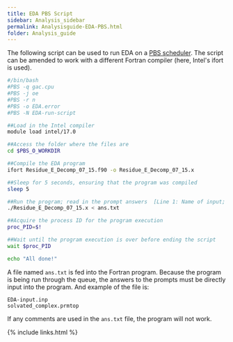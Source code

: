 ```yaml
---
title: EDA PBS Script
sidebar: Analysis_sidebar
permalink: Analysisguide-EDA-PBS.html
folder: Analysis_guide
---
```


<link rel="stylesheet" href="css/theme-purple.css">

The following script can be used to run EDA on a
[PBS scheduler](UNIXguide-PBS.html).
The script can be amended to work with a different Fortran compiler
(here, Intel's ifort is used).

```bash
#/bin/bash
#PBS -q gac.cpu
#PBS -j oe
#PBS -r n
#PBS -o EDA.error
#PBS -N EDA-run-script

##Load in the Intel compiler
module load intel/17.0

##Access the folder where the files are
cd $PBS_O_WORKDIR

##Compile the EDA program
ifort Residue_E_Decomp_07_15.f90 -o Residue_E_Decomp_07_15.x

##Sleep for 5 seconds, ensuring that the program was compiled
sleep 5

##Run the program; read in the prompt answers  [Line 1: Name of input; Line 2: Name of prmtop]
./Residue_E_Decomp_07_15.x < ans.txt

##Acquire the process ID for the program execution
proc_PID=$!

##Wait until the program execution is over before ending the script
wait $proc_PID

echo "All done!"
```

A file named `ans.txt` is fed into the Fortran program.
Because the program is being run through the queue, the answers to the prompts
must be directly input into the program.
And example of the file is:
```
EDA-input.inp
solvated_complex.prmtop
```

If any comments are used in the `ans.txt` file, the program will not work.

{% include links.html %}
